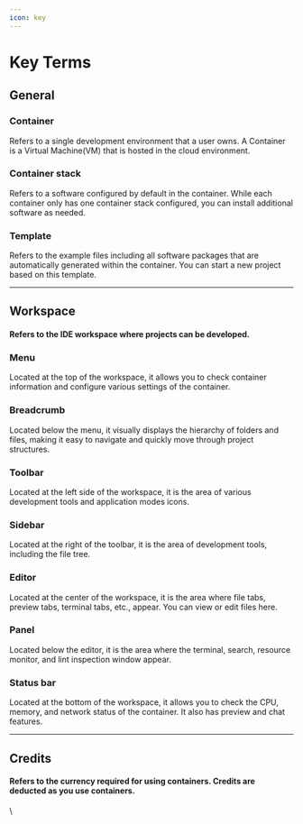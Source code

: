 ```yaml
---
icon: key
---
```


# Key Terms

## General

### Container

Refers to a single development environment that a user owns. A Container is a Virtual Machine(VM) that is hosted in the cloud environment.

### Container stack

Refers to a software configured by default in the container. While each container only has one container stack configured, you can install additional software as needed.

### Template

Refers to the example files including all software packages that are automatically generated within the container. You can start a new project based on this template.

***

## Workspace

#### Refers to the IDE workspace where projects can be developed.

### Menu

Located at the top of the workspace, it allows you to check container information and configure various settings of the container.

### Breadcrumb

Located below the menu, it visually displays the hierarchy of folders and files, making it easy to navigate and quickly move through project structures.

### Toolbar

Located at the left side of the workspace, it is the area of various development tools and application modes icons.

### Sidebar

Located at the right of the toolbar, it is the area of development tools, including the file tree.

### Editor

Located at the center of the workspace, it is the area where file tabs, preview tabs, terminal tabs, etc., appear. You can view or edit files here.

### Panel

Located below the editor, it is the area where the terminal, search, resource monitor, and lint inspection window appear.

### Status bar

Located at the bottom of the workspace, it allows you to check the CPU, memory, and network status of the container. It also has preview and chat features.

***

## Credits

#### Refers to the currency required for using containers. Credits are deducted as you use containers.

\
